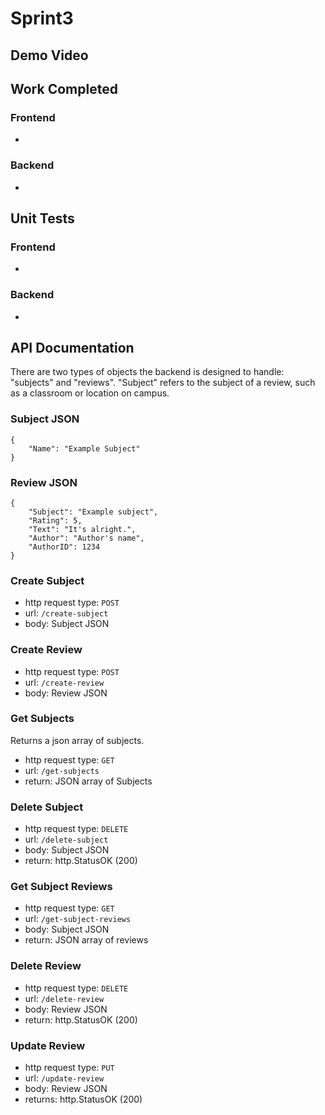 # Sprint3

## Demo Video

## Work Completed
### Frontend
-
### Backend
-

## Unit Tests
### Frontend
-
### Backend
-

## API Documentation

There are two types of objects the backend is designed to handle: "subjects" and "reviews".
"Subject" refers to the subject of a review, such as a classroom or location on campus.

### Subject JSON
```
{
    "Name": "Example Subject"
}
```

### Review JSON
```
{
    "Subject": "Example subject",
    "Rating": 5,
    "Text": "It's alright.",
    "Author": "Author's name",
    "AuthorID": 1234
}
```

### Create Subject
- http request type: `POST`
- url: `/create-subject`
- body: Subject JSON

### Create Review
- http request type: `POST`
- url: `/create-review`
- body: Review JSON

### Get Subjects
Returns a json array of subjects.
- http request type: `GET`
- url: `/get-subjects`
- return: JSON array of Subjects

### Delete Subject
- http request type: `DELETE`
- url: `/delete-subject`
- body: Subject JSON
- return: http.StatusOK (200)

### Get Subject Reviews
- http request type: `GET`
- url: `/get-subject-reviews`
- body: Subject JSON
- return: JSON array of reviews

### Delete Review
- http request type: `DELETE`
- url: `/delete-review`
- body: Review JSON
- return: http.StatusOK (200)

### Update Review
- http request type: `PUT`
- url: `/update-review`
- body: Review JSON
- returns: http.StatusOK (200)
